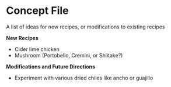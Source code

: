 # Concept File

A list of ideas for new recipes, or modifications to existing recipes

**New Recipes**
* Cider lime chicken
* Mushroom (Portobello, Cremini, or Shiitake?)

**Modifications and Future Directions**
* Experiment with various dried chiles like ancho or guajillo
